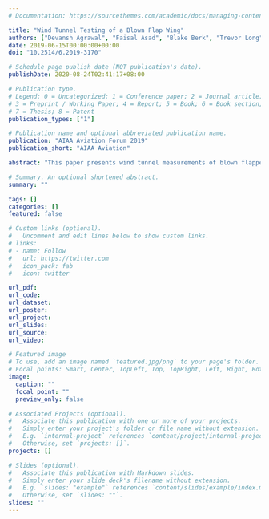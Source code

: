 ```yaml
---
# Documentation: https://sourcethemes.com/academic/docs/managing-content/

title: "Wind Tunnel Testing of a Blown Flap Wing"
authors: ["Devansh Agrawal", "Faisal Asad", "Blake Berk", "Trevor Long", "Jackson Lubin", "Christopher Courtin", "Mark Drela", "R John Hansman", "Jacqueline Thomas"]
date: 2019-06-15T00:00:00+00:00
doi: "10.2514/6.2019-3170"

# Schedule page publish date (NOT publication's date).
publishDate: 2020-08-24T02:41:17+08:00

# Publication type.
# Legend: 0 = Uncategorized; 1 = Conference paper; 2 = Journal article;
# 3 = Preprint / Working Paper; 4 = Report; 5 = Book; 6 = Book section;
# 7 = Thesis; 8 = Patent
publication_types: ["1"]

# Publication name and optional abbreviated publication name.
publication: "AIAA Aviation Forum 2019"
publication_short: "AIAA Aviation"

abstract: "This paper presents wind tunnel measurements of blown flapped airfoil performance for application to distributed electric propulsion STOL aircraft. The 2D airfoil wind tunnel model features a simple slotted flap, and closely-spaced spanwise-distributed propellers driven by electric motors. Measurements of lift, pitching moment and net streamwise force (drag minus thrust) were made over a range of propeller RPM, angle of attack and flap angle. Lift coefficients up to 9 were measured for practical blowing levels.  High lift was also measured with net streamwise force close to zero, which suggests that the use of blown lift during landing is practical."

# Summary. An optional shortened abstract.
summary: ""

tags: []
categories: []
featured: false

# Custom links (optional).
#   Uncomment and edit lines below to show custom links.
# links:
# - name: Follow
#   url: https://twitter.com
#   icon_pack: fab
#   icon: twitter

url_pdf:
url_code:
url_dataset:
url_poster:
url_project:
url_slides:
url_source:
url_video:

# Featured image
# To use, add an image named `featured.jpg/png` to your page's folder. 
# Focal points: Smart, Center, TopLeft, Top, TopRight, Left, Right, BottomLeft, Bottom, BottomRight.
image:
  caption: ""
  focal_point: ""
  preview_only: false

# Associated Projects (optional).
#   Associate this publication with one or more of your projects.
#   Simply enter your project's folder or file name without extension.
#   E.g. `internal-project` references `content/project/internal-project/index.md`.
#   Otherwise, set `projects: []`.
projects: []

# Slides (optional).
#   Associate this publication with Markdown slides.
#   Simply enter your slide deck's filename without extension.
#   E.g. `slides: "example"` references `content/slides/example/index.md`.
#   Otherwise, set `slides: ""`.
slides: ""
---
```

